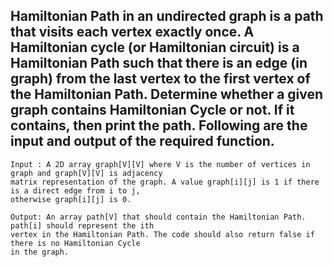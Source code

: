 ## Hamiltonian Path in an undirected graph is a path that visits each vertex exactly once. A Hamiltonian cycle (or Hamiltonian circuit) is a Hamiltonian Path such that there is an edge (in graph) from the last vertex to the first vertex of the Hamiltonian Path. Determine whether a given graph contains Hamiltonian Cycle or not. If it contains, then print the path. Following are the input and output of the required function.

```
Input : A 2D array graph[V][V] where V is the number of vertices in graph and graph[V][V] is adjacency 
matrix representation of the graph. A value graph[i][j] is 1 if there is a direct edge from i to j, 
otherwise graph[i][j] is 0.

Output: An array path[V] that should contain the Hamiltonian Path. path[i] should represent the ith 
vertex in the Hamiltonian Path. The code should also return false if there is no Hamiltonian Cycle 
in the graph.
```
